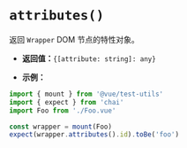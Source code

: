 # `attributes()`

返回 `Wrapper` DOM 节点的特性对象。

- **返回值：**`{[attribute: string]: any}`

- **示例：**

```js
import { mount } from '@vue/test-utils'
import { expect } from 'chai'
import Foo from './Foo.vue'

const wrapper = mount(Foo)
expect(wrapper.attributes().id).toBe('foo')
```
